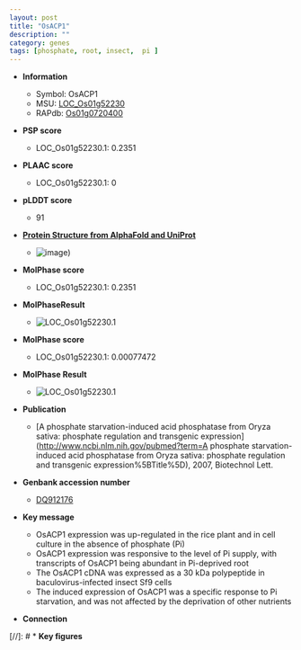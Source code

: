 ```yaml
---
layout: post
title: "OsACP1"
description: ""
category: genes
tags: [phosphate, root, insect,  pi ]
---
```


* **Information**  
    + Symbol: OsACP1  
    + MSU: [LOC_Os01g52230](http://rice.plantbiology.msu.edu/cgi-bin/ORF_infopage.cgi?orf=LOC_Os01g52230)  
    + RAPdb: [Os01g0720400](http://rapdb.dna.affrc.go.jp/viewer/gbrowse_details/irgsp1?name=Os01g0720400)  

* **PSP score**  
    + LOC_Os01g52230.1: 0.2351 

* **PLAAC score**  
    + LOC_Os01g52230.1: 0 

* **pLDDT score**
    + 91

* **[Protein Structure from AlphaFold and UniProt](https://www.uniprot.org/uniprotkb/Q8W0E7/entry#structure)**
    + ![image](https://ricepsp.github.io/images/Q8/AF-Q8W0E7-F1.png))

* **MolPhase score**
    + LOC_Os01g52230.1: 0.2351

* **MolPhaseResult**
    + ![LOC_Os01g52230.1](https://ricepsp.github.io/pictures/LOC_Os01g/LOC_Os01g52230.1.png)

* **MolPhase score**
    + LOC_Os01g52230.1: 0.00077472

* **MolPhase Result**
    + ![LOC_Os01g52230.1](https://304243504.github.io/Pictures/LOC_Os01g/LOC_Os01g52230.1.png)

* **Publication**  
    + [A phosphate starvation-induced acid phosphatase from Oryza sativa: phosphate regulation and transgenic expression](http://www.ncbi.nlm.nih.gov/pubmed?term=A phosphate starvation-induced acid phosphatase from Oryza sativa: phosphate regulation and transgenic expression%5BTitle%5D), 2007, Biotechnol Lett.

* **Genbank accession number**  
    + [DQ912176](http://www.ncbi.nlm.nih.gov/nuccore/DQ912176)

* **Key message**  
    + OsACP1 expression was up-regulated in the rice plant and in cell culture in the absence of phosphate (Pi)
    + OsACP1 expression was responsive to the level of Pi supply, with transcripts of OsACP1 being abundant in Pi-deprived root
    + The OsACP1 cDNA was expressed as a 30 kDa polypeptide in baculovirus-infected insect Sf9 cells
    + The induced expression of OsACP1 was a specific response to Pi starvation, and was not affected by the deprivation of other nutrients

* **Connection**  

[//]: # * **Key figures**  


